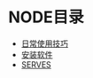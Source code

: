 # NODE目录

* [日常使用技巧](./2018_10_28_01.md)
* [安装软件](./2018_10_28_02.md)
* [SERVES](./2018_10_28_03.md)
